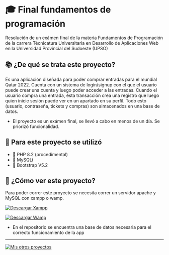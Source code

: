 # 🎓 Final fundamentos de programación

Resolución de un exámen final de la materia Fundamentos de Programación de la carrera Técnicatura Universitaria en Desarrollo de Aplicaciones Web en la 
Universidad Provincial del Sudoeste (UPSO) 

## 📚 ¿De qué se trata este proyecto?

Es una aplicación diseñada para poder comprar entradas para el mundial Qatar 2022. Cuenta con un sistema de login/signup con el que el usuario puede crear una cuenta 
y luego poder acceder a las entradas. Cuando el usuario compra una entrada, ésta transacción crea una registro que luego quien inicie sesión puede ver
en un apartado en su perfil. Todo esto (usuario, contraseña, tickets y compras) son almacenados en una base de datos.

* El proyecto es un exámen final, se llevó a cabo en menos de un día. Se priorizó funcionalidad.

## 🎨 Para este proyecto se utilizó

* 🐘 PHP 8.2 (procedimental)
* 💾 MySQLi
* 💅 Bootstrap V5.2

## 📖 ¿Cómo ver este proyecto?

Para poder correr este proyecto se necesita correr un servidor apache y MySQL con xampp o wamp.

[![Descargar Xampp](https://img.shields.io/badge/-Descargar%20Xampp-green?style=for-the-badge&logo=googlechrome&logoColor=white)](https://www.apachefriends.org/es/download.html)

[![Descargar Wamp](https://img.shields.io/badge/-Descargar%20Wamp-red?style=for-the-badge&logo=googlechrome&logoColor=white)](https://www.wampserver.com/en/)

* En el repositorio se encuentra una base de datos necesaria para el correcto funcionamiento de la app

***

[![Mis otros proyectos](https://img.shields.io/badge/-Mis%20otros%20proyectos-black?style=for-the-badge&logo=github&logoColor=white)](https://github.com/agustinDsuarez)

